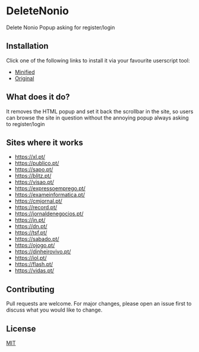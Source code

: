 # DeleteNonio

Delete Nonio Popup asking for register/login

## Installation

Click one of the following links to install it via your favourite userscript tool:


- [Minified](https://raw.githubusercontent.com/DeleteNonio/js/deletenonio.min.js)
- [Original](https://raw.githubusercontent.com/DeleteNonio/js/deletenonio.js)

## What does it do?

It removes the HTML popup and set it back the scrollbar in the site, so users can browse the site in question without the annoying popup always asking to register/login

## Sites where it works

- <https://xl.pt/>
- <https://publico.pt/>
- <https://sapo.pt/>
- <https://blitz.pt/>
- <https://visao.pt/>
- <https://expressoemprego.pt/>
- <https://exameinformatica.pt/>
- <https://cmjornal.pt/>
- <https://record.pt/>
- <https://jornaldenegocios.pt/>
- <https://jn.pt/>
- <https://dn.pt/>
- <https://tsf.pt/>
- <https://sabado.pt/>
- <https://ojogo.pt/>
- <https://dinheirovivo.pt/>
- <https://iol.pt/>
- <https://flash.pt/>
- <https://vidas.pt/>


## Contributing
Pull requests are welcome. For major changes, please open an issue first to discuss what you would like to change.


## License
[MIT](https://choosealicense.com/licenses/mit/)
